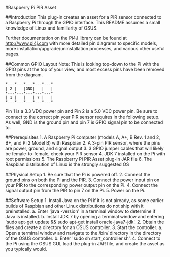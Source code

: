 <!--
==============================================================================
 This software is part of the Open Standard for Unattended Sensors (OSUS)
 reference implementation (OSUS-R).

 To the extent possible under law, the author(s) have dedicated all copyright
 and related and neighboring rights to this software to the public domain
 worldwide. This software is distributed without any warranty.

 You should have received a copy of the CC0 Public Domain Dedication along
 with this software. If not, see
 <http://creativecommons.org/publicdomain/zero/1.0/>.
==============================================================================

 DESCRIPTION:
 README for Raspberry Pi PIR Asset

==============================================================================
-->

#Raspberry Pi PIR Asset

##Introduction
This plug-in creates an asset for a PIR sensor connected to a Raspberry Pi through the GPIO interface. This README assumes a small knowledge of Linux and familiarity of OSUS.


Further documentation on the Pi4J library can be found at http://www.pi4j.com with more detailed pin diagrams to specific models, more installation/upgrade/uninstallation processes, and various other useful pages.

##Common GPIO Layout
Note: This is looking top-down to the Pi with the GPIO pins at the top of your view, and most excess pins have been removed from the diagram.

    *---*---*---*---*---*
    | 2 |   |GND|   |   |
    *---*---*---*---*---*
    | 1 |   |   | 7 |   |
    *---*---*---*---*---*

Pin 1 is a 3.3 VDC power pin and Pin 2 is a 5.0 VDC power pin. Be sure to connect to the correct pin your PIR sensor requires in the following setup. As well, GND is the ground pin and pin 7 is GPIO signal pin to be connected to.

##Prerequisites
    1. A Raspberry Pi computer (models A, A+, B Rev. 1 and 2, B+, and Pi 2 Model B) with Raspbian
    2. A 3-pin PIR sensor, where the pins are power, ground, and signal output
    3. 3 GPIO jumper cables that will likely be female-to-female, check your PIR sensor
    4. JDK 7 installed on the Pi with root permissions
    5. The Raspberry Pi PIR Asset plug-in JAR file
    6. The Raspbian distribution of Linux is the strongly suggested OS

##Physical Setup
    1. Be sure that the Pi is powered off.
    2. Connect the ground pins on both the Pi and the PIR.
    3. Connect the power input pin on your PIR to the corresponding power output pin on the Pi.
    4. Connect the signal output pin from the PIR to pin 7 on the Pi.
    5. Power on the Pi.

##Software Setup
    1. Install Java on the Pi if it is not already, as some earlier builds of Raspbian and other Linux distributions do not ship with it preinstalled.
        a. Enter 'java -version' in a terminal window to determine if Java is installed.
        b. Install JDK 7 by opening a terminal window and entering 'sudo apt-get update && sudo apt-get install oracle-java7-jdk'.
    2. Obtain the files and create a directory for an OSUS controller.
    3. Start the controller.
        a. Open a terminal window and navigate to the /bin/ directory in the directory of the OSUS controller.
        b. Enter 'sudo sh start_controller.sh'.
    4. Connect to the Pi using the OSUS GUI, load the plug-in JAR file, and create the asset as you typically would.
